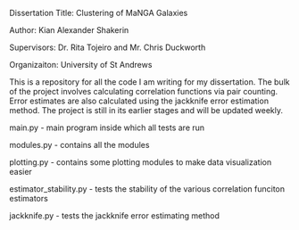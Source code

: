 Dissertation Title: Clustering of MaNGA Galaxies

Author: Kian Alexander Shakerin

Supervisors: Dr. Rita Tojeiro and Mr. Chris Duckworth

Organizaiton: University of St Andrews

This is a repository for all the code I am writing for my dissertation.
The bulk of the project involves calculating correlation functions via pair counting.
Error estimates are also calculated using the jackknife error estimation method.
The project is still in its earlier stages and will be updated weekly. 

main.py - main program inside which all tests are run

modules.py - contains all the modules

plotting.py - contains some plotting modules to make data visualization easier

estimator_stability.py - tests the stability of the various correlation funciton estimators

jackknife.py - tests the jackknife error estimating method
